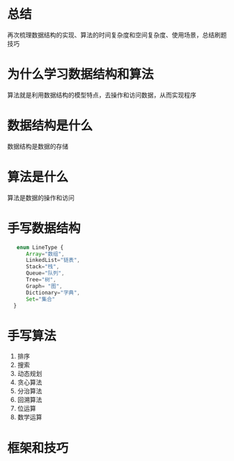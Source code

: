 # 总结
  再次梳理数据结构的实现、算法的时间复杂度和空间复杂度、使用场景，总结刷题技巧
# 为什么学习数据结构和算法
  算法就是利用数据结构的模型特点，去操作和访问数据，从而实现程序
# 数据结构是什么 
  数据结构是数据的存储
# 算法是什么
  算法是数据的操作和访问
# 手写数据结构
  ```js
     enum LineType {
        Array="数组",
        LinkedList="链表",
        Stack="栈",
        Queue="队列",
        Tree="树",
        Graph= "图",
        Dictionary="字典",
        Set="集合"
    }
  ```
# 手写算法
  1. 排序
  2. 搜索
  3. 动态规划
  4. 贪心算法
  5. 分治算法
  6. 回溯算法
  7. 位运算
  8. 数学运算
# 框架和技巧
 
